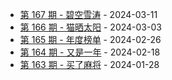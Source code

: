 * [第 167 期 - 碧空雪涛](https://weekly.tw93.fun/posts/167-碧空雪涛) - 2024-03-11
* [第 166 期 - 猫晒太阳](https://weekly.tw93.fun/posts/166-猫晒太阳) - 2024-03-03
* [第 165 期 - 年度榜单](https://weekly.tw93.fun/posts/165-年度榜单) - 2024-02-26
* [第 164 期 - 又是一年](https://weekly.tw93.fun/posts/164-又是一年) - 2024-02-18
* [第 163 期 - 买了麻将](https://weekly.tw93.fun/posts/163-买了麻将) - 2024-01-28
